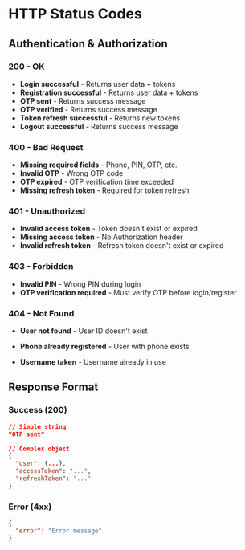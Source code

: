 # HTTP Status Codes

## Authentication & Authorization

### 200 - OK
- **Login successful** - Returns user data + tokens
- **Registration successful** - Returns user data + tokens
- **OTP sent** - Returns success message
- **OTP verified** - Returns success message
- **Token refresh successful** - Returns new tokens
- **Logout successful** - Returns success message

### 400 - Bad Request
- **Missing required fields** - Phone, PIN, OTP, etc.
- **Invalid OTP** - Wrong OTP code
- **OTP expired** - OTP verification time exceeded
- **Missing refresh token** - Required for token refresh

### 401 - Unauthorized
- **Invalid access token** - Token doesn't exist or expired
- **Missing access token** - No Authorization header
- **Invalid refresh token** - Refresh token doesn't exist or expired

### 403 - Forbidden
- **Invalid PIN** - Wrong PIN during login
- **OTP verification required** - Must verify OTP before login/register

### 404 - Not Found
- **User not found** - User ID doesn't exist

- **Phone already registered** - User with phone exists
- **Username taken** - Username already in use

## Response Format

### Success (200)
```json
// Simple string
"OTP sent"

// Complex object
{
  "user": {...},
  "accessToken": "...",
  "refreshToken": "..."
}
```

### Error (4xx)
```json
{
  "error": "Error message"
}
``` 